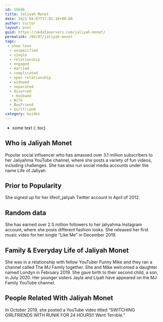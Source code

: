 ```yaml
---
id: 15646
title: Jaliyah Monet
date: 2021-04-07T17:01:18+00:00
author: victor
layout: post
guid: https://ukdataservers.com/jaliyah-monet/
permalink: /04/07/jaliyah-monet
tags:
 - show love
  - unspecified
  - single
  - relationship
  - engaged
  - married
  - complicated
  - open relationship
  - widowed
  - separated
  - divorced
   - Husband
  - Wife
  - Boyfriend
  - Girlfriend
category: Guides
---
```


* some text
{: toc}


## Who is Jaliyah Monet



Popular social influencer who has amassed over 3.1 million subscribers to her Jaliyahma YouTube channel, where she posts a variety of fun videos, including challenges. She has also run social media accounts under the name Life of Jaliyah. 

                
                
                
## Prior to Popularity



She signed up for her lifeof_jaliyah Twitter account in April of 2012.

                
                
                
## Random data



She has earned over 2.5 million followers to her jaliyahma Instagram account, where she posts different fashion looks. She released her first music video for her single &#8220;Like Me&#8221; in December 2019. 

                
                
                
## Family & Everyday Life of Jaliyah Monet



She was in a relationship with fellow YouTuber Funny Mike and they ran a channel called The MJ Family together. She and Mike welcomed a daughter named Londyn in February 2019. She gave birth to their second child, a son, in July 2020. Her younger sisters Jayla and Liyah have appeared on the MJ Family YouTube channel.

                
                
                
## People Related With Jaliyah Monet



In October 2019, she posted a YouTube video titled &#8220;SWITCHING GIRLFRIENDS WITH RUNIK FOR 24 HOURS!! Went Terrible.&#8221; 

                
              
            
          
          
          